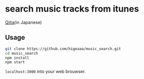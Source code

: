 # search music tracks from itunes

[Qiita](http://qiita.com/higeaaa/items/33633507830c4bb03a5a)(in Japanese)

## Usage

```sh
git clone https://github.com/higeaaa/music_search.git
cd music_search
npm install
npm start
```

`localhost:3000` into your web brouwser.
